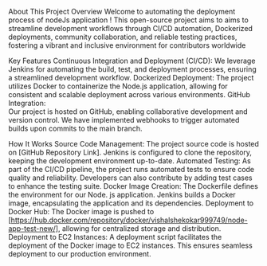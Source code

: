 About This Project
  Overview
    Welcome to automating the deployment process of nodeJs application !
    This open-source project 
    aims to aims to streamline development workflows through CI/CD automation,
    Dockerized deployments, community collaboration,
    and reliable testing practices,
    fostering a vibrant and inclusive environment for contributors worldwide


  Key Features
    Continuous Integration and Deployment (CI/CD):
      We leverage Jenkins for automating the build, test, and deployment processes, ensuring a streamlined development workflow.
    Dockerized Deployment:
      The project utilizes Docker to containerize the Node.js application, allowing for consistent and scalable deployment across various environments.
    GitHub Integration:   
      Our project is hosted on GitHub, enabling collaborative development and version control. 
      We have implemented webhooks to trigger automated builds upon commits to the main branch.

  How It Works
    Source Code Management: 
      The project source code is hosted on [GitHub Repository Link]. 
      Jenkins is configured to clone the repository, keeping the development environment up-to-date.
    Automated Testing: 
      As part of the CI/CD pipeline, the project runs automated tests to ensure code quality and reliability.
      Developers can also contribute by adding test cases to enhance the testing suite.
    Docker Image Creation: 
      The Dockerfile defines the environment for our Node.
      js application. 
      Jenkins builds a Docker image, encapsulating the application and its dependencies.
    Deployment to Docker Hub: 
      The Docker image is pushed to [https://hub.docker.com/repository/docker/vishalshekokar999749/node-app-test-new/], allowing for centralized storage and distribution.
    Deployment to EC2 Instances: 
      A deployment script facilitates the deployment of the Docker image to EC2 instances.
      This ensures seamless deployment to our production environment.

